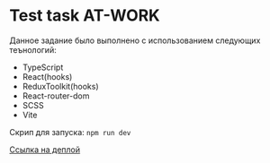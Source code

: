 # Test task AT-WORK

Данное задание было выполнено с использованием следующих теънологий:

- TypeScript
- React(hooks)
- ReduxToolkit(hooks)
- React-router-dom
- SCSS
- Vite

Скрип для запуска: `npm run dev`

[Ссылка на деплой](https://test-at-work-peach.vercel.app/)
